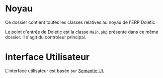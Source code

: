 # Noyau 

Ce dossier contient toutes les classes relatives au noyau de l'ERP Doletic

Le point d'entrée de Doletic est la classe `Main.php` présente dans ce même dossier. Il s'agit du controleur principal.

# Interface Utilisateur

L'interface utilisateur est basée sur [Semantic UI](http://semantic-ui.com/).

